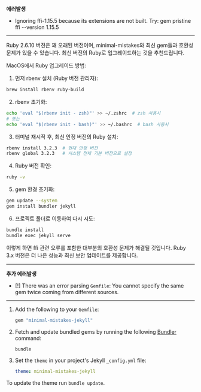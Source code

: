 **에러발생**
  * Ignoring ffi-1.15.5 because its extensions are not built. Try: gem pristine ffi --version 1.15.5

---
Ruby 2.6.10 버전은 꽤 오래된 버전이며, minimal-mistakes와 최신 gem들과 호환성 문제가 있을 수 있습니다. 최신 버전의 Ruby로 업그레이드하는 것을 추천드립니다.

MacOS에서 Ruby 업그레이드 방법:

1. 먼저 rbenv 설치 (Ruby 버전 관리자):
```bash
brew install rbenv ruby-build
```

2. rbenv 초기화:
```bash
echo 'eval "$(rbenv init - zsh)"' >> ~/.zshrc  # zsh 사용시
# 또는
echo 'eval "$(rbenv init - bash)"' >> ~/.bashrc  # bash 사용시
```

3. 터미널 재시작 후, 최신 안정 버전의 Ruby 설치:
```bash
rbenv install 3.2.3  # 현재 안정 버전
rbenv global 3.2.3   # 시스템 전체 기본 버전으로 설정
```

4. Ruby 버전 확인:
```bash
ruby -v
```

5. gem 환경 초기화:
```bash
gem update --system
gem install bundler jekyll
```

6. 프로젝트 폴더로 이동하여 다시 시도:
```bash
bundle install
bundle exec jekyll serve
```

이렇게 하면 ffi 관련 오류를 포함한 대부분의 호환성 문제가 해결될 것입니다. Ruby 3.x 버전은 더 나은 성능과 최신 보안 업데이트를 제공합니다.


---
**추가 에러발생**
  * [!] There was an error parsing `Gemfile`: You cannot specify the same gem twice coming from different sources.

--- 

1. Add the following to your `Gemfile`:

   ```ruby
   gem "minimal-mistakes-jekyll"
   ```

2. Fetch and update bundled gems by running the following [Bundler](http://bundler.io/) command:

   ```bash
   bundle
   ```

3. Set the `theme` in your project's Jekyll `_config.yml` file:

   ```yaml
   theme: minimal-mistakes-jekyll
   ```

To update the theme run `bundle update`.
